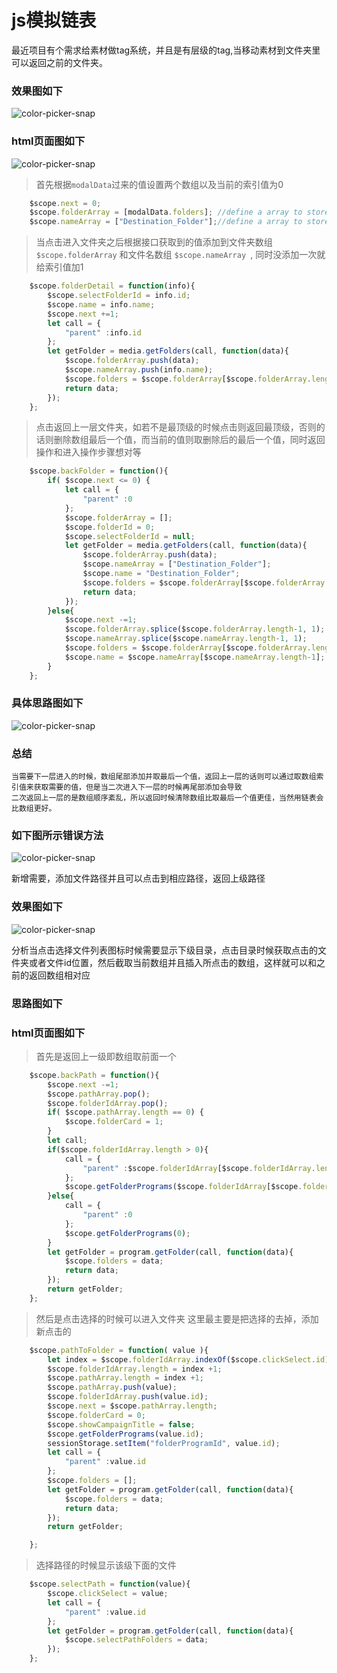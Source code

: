 # js模拟链表 #

最近项目有个需求给素材做tag系统，并且是有层级的tag,当移动素材到文件夹里可以返回之前的文件夹。

### 效果图如下

![color-picker-snap](src/moveMediaToFolder.png)

### html页面图如下
![color-picker-snap](src/moveFolderHtml.png)

> 首先根据`modalData`过来的值设置两个数组以及当前的索引值为0
```js
    $scope.next = 0;
    $scope.folderArray = [modalData.folders]; //define a array to store folder info;
    $scope.nameArray = ["Destination_Folder"];//define a array to store folderName info;
```
> 当点击进入文件夹之后根据接口获取到的值添加到文件夹数组 `$scope.folderArray` 和文件名数组 `$scope.nameArray `, 同时没添加一次就给索引值加1
```js
    $scope.folderDetail = function(info){
        $scope.selectFolderId = info.id;
        $scope.name = info.name;
        $scope.next +=1;
        let call = {
            "parent" :info.id
        };
        let getFolder = media.getFolders(call, function(data){
            $scope.folderArray.push(data);
            $scope.nameArray.push(info.name);
            $scope.folders = $scope.folderArray[$scope.folderArray.length-1];
            return data;
        });
    };
```

> 点击返回上一层文件夹，如若不是最顶级的时候点击则返回最顶级，否则的话则删除数组最后一个值，而当前的值则取删除后的最后一个值，同时返回操作和进入操作步骤想对等
```js
    $scope.backFolder = function(){
        if( $scope.next <= 0) {
            let call = {
                "parent" :0
            };
            $scope.folderArray = [];
            $scope.folderId = 0;
            $scope.selectFolderId = null;
            let getFolder = media.getFolders(call, function(data){
                $scope.folderArray.push(data);
                $scope.nameArray = ["Destination_Folder"];
                $scope.name = "Destination_Folder";  
                $scope.folders = $scope.folderArray[$scope.folderArray.length-1];
                return data;
            });
        }else{
            $scope.next -=1;
            $scope.folderArray.splice($scope.folderArray.length-1, 1);
            $scope.nameArray.splice($scope.nameArray.length-1, 1);
            $scope.folders = $scope.folderArray[$scope.folderArray.length-1];
            $scope.name = $scope.nameArray[$scope.nameArray.length-1];
        } 
    };
```


### 具体思路图如下
![color-picker-snap](src/folderBack.png)


### 总结
    当需要下一层进入的时候，数组尾部添加并取最后一个值，返回上一层的话则可以通过取数组索引值来获取需要的值，但是当二次进入下一层的时候再尾部添加会导致
    二次返回上一层的是数组顺序紊乱，所以返回时候清除数组比取最后一个值更佳，当然用链表会比数组更好。
###  如下图所示错误方法 
![color-picker-snap](src/moveFolderBug.png)


新增需要，添加文件路径并且可以点击到相应路径，返回上级路径
### 效果图如下
![color-picker-snap](src/moveMediaToFolder.png)

分析当点击选择文件列表图标时候需要显示下级目录，点击目录时候获取点击的文件夹或者文件id位置，然后截取当前数组并且插入所点击的数组，这样就可以和之前的返回数组相对应
### 思路图如下


### html页面图如下


> 首先是返回上一级即数组取前面一个
```js
    $scope.backPath = function(){
        $scope.next -=1;
        $scope.pathArray.pop();
        $scope.folderIdArray.pop();
        if( $scope.pathArray.length == 0) {
            $scope.folderCard = 1;
        }
        let call;
        if($scope.folderIdArray.length > 0){
            call = {
                "parent" :$scope.folderIdArray[$scope.folderIdArray.length - 1]
            };
            $scope.getFolderPrograms($scope.folderIdArray[$scope.folderIdArray.length - 1]);
        }else{
            call = {
                "parent" :0
            };
            $scope.getFolderPrograms(0);
        }
        let getFolder = program.getFolder(call, function(data){
            $scope.folders = data;
            return data;
        });
        return getFolder;
    };
```
> 然后是点击选择的时候可以进入文件夹 这里最主要是把选择的去掉，添加新点击的
```js
    $scope.pathToFolder = function( value ){
        let index = $scope.folderIdArray.indexOf($scope.clickSelect.id);
        $scope.folderIdArray.length = index +1;
        $scope.pathArray.length = index +1;
        $scope.pathArray.push(value);
        $scope.folderIdArray.push(value.id);
        $scope.next = $scope.pathArray.length;
        $scope.folderCard = 0;
        $scope.showCampaignTitle = false;
        $scope.getFolderPrograms(value.id);
        sessionStorage.setItem("folderProgramId", value.id);
        let call = {
            "parent" :value.id
        };
        $scope.folders = [];
        let getFolder = program.getFolder(call, function(data){
            $scope.folders = data;
            return data;
        });
        return getFolder;

    };
```

> 选择路径的时候显示该级下面的文件
```js
    $scope.selectPath = function(value){
        $scope.clickSelect = value;
        let call = {
            "parent" :value.id
        };
        let getFolder = program.getFolder(call, function(data){
            $scope.selectPathFolders = data;
        });
    };
```
